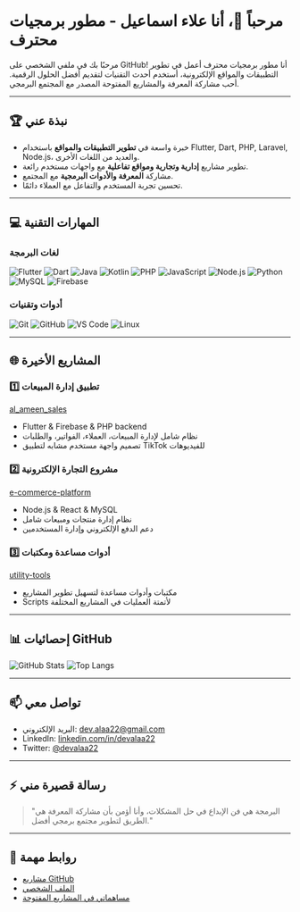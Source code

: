 # مرحباً 👋، أنا علاء اسماعيل - مطور برمجيات محترف



مرحبًا بك في ملفي الشخصي على GitHub! أنا مطور برمجيات محترف أعمل في تطوير التطبيقات والمواقع الإلكترونية، أستخدم أحدث التقنيات لتقديم أفضل الحلول الرقمية. أحب مشاركة المعرفة والمشاريع المفتوحة المصدر مع المجتمع البرمجي.  

---

## 🏆 نبذة عني

- خبرة واسعة في **تطوير التطبيقات والمواقع** باستخدام Flutter, Dart, PHP, Laravel, Node.js، والعديد من اللغات الأخرى.  
- تطوير مشاريع **إدارية وتجارية ومواقع تفاعلية** مع واجهات مستخدم رائعة.  
- مشاركة **المعرفة والأدوات البرمجية** مع المجتمع.  
- تحسين تجربة المستخدم والتفاعل مع العملاء دائمًا.  

---

## 💻 المهارات التقنية

### لغات البرمجة
![Flutter](https://img.shields.io/badge/Flutter-02569B?style=for-the-badge&logo=flutter&logoColor=white)
![Dart](https://img.shields.io/badge/Dart-0175C2?style=for-the-badge&logo=dart&logoColor=white)
![Java](https://img.shields.io/badge/Java-ED8B00?style=for-the-badge&logo=java&logoColor=white)
![Kotlin](https://img.shields.io/badge/Kotlin-0095D5?style=for-the-badge&logo=kotlin&logoColor=white)
![PHP](https://img.shields.io/badge/PHP-777BB4?style=for-the-badge&logo=php&logoColor=white)
![JavaScript](https://img.shields.io/badge/JavaScript-F7DF1E?style=for-the-badge&logo=javascript&logoColor=black)
![Node.js](https://img.shields.io/badge/Node.js-339933?style=for-the-badge&logo=node.js&logoColor=white)
![Python](https://img.shields.io/badge/Python-3776AB?style=for-the-badge&logo=python&logoColor=white)
![MySQL](https://img.shields.io/badge/MySQL-4479A1?style=for-the-badge&logo=mysql&logoColor=white)
![Firebase](https://img.shields.io/badge/Firebase-FFCA28?style=for-the-badge&logo=firebase&logoColor=black)

### أدوات وتقنيات
![Git](https://img.shields.io/badge/Git-F05032?style=for-the-badge&logo=git&logoColor=white)
![GitHub](https://img.shields.io/badge/GitHub-181717?style=for-the-badge&logo=github&logoColor=white)
![VS Code](https://img.shields.io/badge/VS%20Code-007ACC?style=for-the-badge&logo=visual-studio-code&logoColor=white)
![Linux](https://img.shields.io/badge/Linux-FCC624?style=for-the-badge&logo=linux&logoColor=black)

---

## 🌐 المشاريع الأخيرة

### 1️⃣ تطبيق إدارة المبيعات
[al_ameen_sales](https://github.com/AymanAltairi73/al_ameen_sales)  
- Flutter & Firebase & PHP backend  
- نظام شامل لإدارة المبيعات، العملاء، الفواتير، والطلبات  
- تصميم واجهة مستخدم مشابه لتطبيق TikTok للفيديوهات  

### 2️⃣ مشروع التجارة الإلكترونية
[e-commerce-platform](https://github.com/AymanAltairi73/e-commerce-platform)  
- Node.js & React & MySQL  
- نظام إدارة منتجات ومبيعات شامل  
- دعم الدفع الإلكتروني وإدارة المستخدمين  

### 3️⃣ أدوات مساعدة ومكتبات
[utility-tools](https://github.com/AymanAltairi73/utility-tools)  
- مكتبات وأدوات مساعدة لتسهيل تطوير المشاريع  
- Scripts لأتمتة العمليات في المشاريع المختلفة  

---

## 📊 إحصائيات GitHub

![GitHub Stats](https://github-readme-stats.vercel.app/api?username=devalaa22&show_icons=true&theme=radical)
![Top Langs](https://github-readme-stats.vercel.app/api/top-langs/?username=devalaa22&layout=compact&theme=radical)

---

## 📫 تواصل معي

- البريد الإلكتروني: [dev.alaa22@gmail.com](mailto:dev.alaa22@gmail.com)  
- LinkedIn: [linkedin.com/in/devalaa22](https://www.linkedin.com/in/devalaa22)  
- Twitter: [@devalaa22](https://twitter.com/devalaa22)  

---

## ⚡ رسالة قصيرة مني

> "البرمجة هي فن الإبداع في حل المشكلات، وأنا أؤمن بأن مشاركة المعرفة هي الطريق لتطوير مجتمع برمجي أفضل."  

---

## 🔗 روابط مهمة

- [مشاريع GitHub](https://github.com/devalaa22?tab=repositories)  
- [الملف الشخصي](https://github.com/devalaa22)  
- [مساهماتي في المشاريع المفتوحة](https://github.com/devalaa22?tab=projects)  

